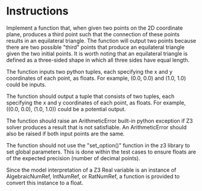 # Instructions

Implement a function that, when given two points on the 2D coordinate 
plane, produces a third point such that the connection of these points
results in an equilateral triangle.  The function will output two points 
because there are two possible "third" points that produce an equilateral 
triangle given the two initial points.  It is worth noting that an 
equilateral triangle is defined as a three-sided shape in which all three 
sides have equal length.

The function inputs two python tuples, each specifying the x and y coordinates of
each point, as floats.  For example, (0.0, 0.0) and (1.0, 1.0) could be inputs.

The function should output a tuple that consists of two tuples, each specifying
the x and y coordinates of each point, as floats.  For example, ((0.0, 0.0), (1.0, 1.0)) 
could be a potential output.

The function should raise an ArithmeticError built-in python exception if
Z3 solver produces a result that is not satisfiable.  An ArithmeticError 
should also be raised if both input points are the same.

The function should not use the "set_option()" function in the z3 library
to set global parameters.  This is done within the test cases to ensure
floats are of the expected precision (number of decimal points).

Since the model interpretation of a Z3 Real variable is an instance of
AlgebraicNumRef, IntNumRef, or RatNumRef, a function is provided to convert
this instance to a float.